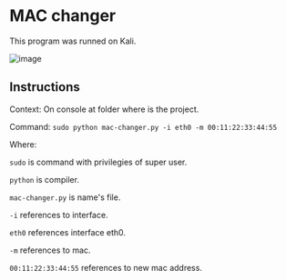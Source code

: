 # MAC changer

This program was runned on Kali. 

![image](https://user-images.githubusercontent.com/78567418/150640414-ffe55c9a-2835-4052-84ff-bccddfc3ab79.png)

## Instructions

Context: On console at folder where is the project.

Command: `sudo python mac-changer.py -i eth0 -m 00:11:22:33:44:55`

Where:

`sudo` is command with privilegies of super user.

`python` is compiler.

`mac-changer.py` is name's file.

`-i` references to interface.

`eth0` references interface eth0.

`-m` references to mac.

`00:11:22:33:44:55` references to new mac address.
